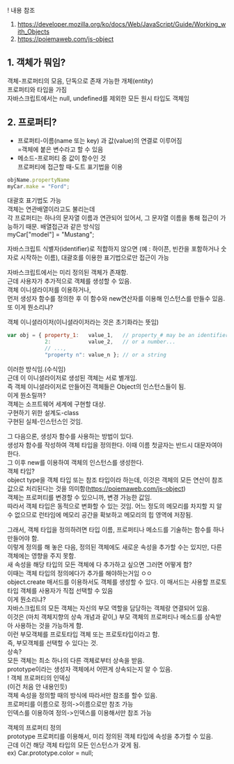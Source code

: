 ! 내용 참조 
  1. https://developer.mozilla.org/ko/docs/Web/JavaScript/Guide/Working_with_Objects
  2. https://poiemaweb.com/js-object

## 1. 객체가 뭐임?
객체-프로퍼티의 모음, 단독으로 존재 가능한 개체(entity)  
프로퍼티와 타입을 가짐  
자바스크립트에서는 null, undefined를 제외한 모든 원시 타입도 객체임    
## 2. 프로퍼티?  
* 프로퍼티-이름(name 또는 key) 과 값(value)의 연결로 이루어짐    
  =객체에 붙은 변수라고 할 수 있음    
* 메소드-프로퍼티 중 값이 함수인 것    
프로퍼티에 접근할 때-도트 표기법을 이용    
```javascript  
objName.propertyName  
myCar.make = "Ford";  
```  
대괄호 표기법도 가능    
객체는 연관배열이라고도 불리는데  
각 프로퍼티는 하나의 문자열 이름과 연관되어 있어서, 그 문자열 이름을 통해 접근이 가능하기 때문. 배열접근과 같은 방식임  
myCar["model"] = "Mustang";  
  
  
 자바스크립트 식별자(identifier)로 적합하지 않으면 (예 : 하이픈, 빈칸을 포함하거나 숫자로 시작하는 이름), 대괄호를 이용한 표기법으로만 접근이 가능  
  
자바스크립트에서는 미리 정의된 객체가 존재함.    
근데 사용자가 추가적으로 객체를 생성할 수 있음.    
객체 이니셜라이저를 이용하거나,     
먼저 생성자 함수를 정의한 후 이 함수와 new연산자를 이용해 인스턴스를 만들수 있음.    
또 이게 뭔소리냐?    
  
객체 이니셜라이저(이니셜라이저라는 것은 초기화라는 뜻임)  
```javascript  
var obj = { property_1:   value_1,   // property_# may be an identifier...  
            2:            value_2,   // or a number...  
            // ...,  
            "property n": value_n }; // or a string   
```  
이러한 방식임.(수식임)  
근데 이 이니셜라이저로 생성된 객체는 서로 별개임.  
즉 객체 이니셜라이저로 만들어진 객체들은 Object의 인스턴스들이 됨.  
이게 뭔소릴까?  
객체는 소프트웨어 세계에 구현할 대상.  
구현하기 위한 설계도-class  
구현된 실체-인스턴스인 것임.  

  
그 다음으론, 생성자 함수를 사용하는 방법이 있다.  
생성자 함수를 작성하여 객체 타입을 정의한다. 이때 이름 첫글자는 반드시 대문자여야한다.  
그 이후 new를 이용하여 객체의 인스턴스를 생성한다.  
객체 타입?    
object type을 객체 타입 또는 참조 타입이라 하는데, 이것은 객체의 모든 연산이 참조값으로 처리된다는 것을 의미함(https://poiemaweb.com/js-object)     
객체는 프로퍼티를 변경할 수 있으니까, 변경 가능한 값임.    
따라서 객체 타입은 동적으로 변화할 수 있는 것임. 어느 정도의 메모리를 차지할 지 알 수 없으므로 런타임에 메모리 공간을 확보하고 메모리의 힙 영역에 저장됨.  
  
그래서, 객체 타입을 정의하려면 타입 이름, 프로퍼티나 메소드를 기술하는 함수를 하나 만들어야 함.  
이렇게 정의를 해 놓은 다음, 정의된 객체에도 새로운 속성을 추가할 수는 있지만, 다른 객체에는 영향을 주지 못함.  
새 속성을 해당 타입의 모든 객체에 다 추가하고 싶으면 그러면 어떻게 함?  
이때는 객체 타입의 정의에다가 추가를 해야하는거임 ㅇㅇ  
object.create 매서드를 이용하서도 객체를 생성할 수 있다. 이 매서드는 사용할 프로토타입 객체를 사용자가 직접 선택할 수 있음  
이게 뭔소리냐?  
자바스크립트의 모든 객체는 자신의 부모 역할을 담당하는 객체랑 연결되어 있음.  
이것은 (마치 객체지향의 상속 개념과 같이,) 부모 객체의 프로퍼티나 메소드를 상속받아 사용하는 것을 가능하게 함.  
이런 부모객체를 프로토타입 객체 또는 프로토타입이라고 함.    
즉, 부모객체를 선택할 수 있다는 것.    
상속?    
모든 객체는 최소 하나의 다른 객체로부터 상속을 받음.    
prototype이라는 생성자 객체에서 어떤게 상속되는지 알 수 있음.    
! 객체 프로퍼티의 인덱싱    
(이건 처음 안 내용인듯)    
객체 속성을 정의할 때의 방식에 따라서만 참조를 할수 있음.    
프로퍼티를 이름으로 정의->이름으로만 참조 가능    
인덱스를 이용하여 정의->인덱스를 이용해서만 참조 가능    
    
객체의 프로퍼티 정의    
prototype 프로퍼티를 이용해서, 미리 정의된 객체 타입에 속성을 추가할 수 있음.    
근데 이건 해당 객체 타입의 모든 인스턴스가 갖게 됨.    
ex) Car.prototype.color = null;    
    
  
